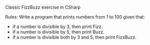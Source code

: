Classic FizzBuzz exercise in CSharp

Rules:
Write a program that prints numbers from 1 to 100 given that:
  - if a number is divisible by 3, then print Fizz.
  - if a number is divisible by 5, then print Buzz.
  - if a number is divisible both by 3 and 5, then print FizzBuzz.
